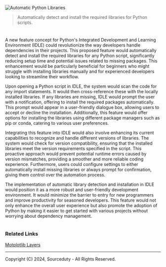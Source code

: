 ![Automatic Python Libraries](https://github.com/sourceduty/Automatic_Libraries/assets/123030236/071435ce-7f45-470d-a340-5f378642990b)

> Automatically detect and install the required libraries for Python scripts.

#

A new feature concept for Python's Integrated Development and Learning Environment (IDLE) could revolutionize the way developers handle dependencies in their projects. This proposed feature would automatically detect and install the required libraries for any Python script, significantly reducing setup time and potential issues related to missing packages. This enhancement would be particularly beneficial for beginners who might struggle with installing libraries manually and for experienced developers looking to streamline their workflow.

Upon opening a Python script in IDLE, the system would scan the code for any import statements. It would then cross-reference these with the locally installed libraries. If any libraries are missing, IDLE would prompt the user with a notification, offering to install the required packages automatically. This prompt would appear in a user-friendly dialogue box, allowing users to accept or decline the installation. Additionally, this feature would offer options for installing the libraries using different package managers such as pip or conda, catering to various user preferences.

Integrating this feature into IDLE would also involve enhancing its current capabilities to recognize and handle different versions of libraries. The system would check for version compatibility, ensuring that the installed libraries meet the version requirements specified in the script. This proactive approach would prevent potential runtime errors caused by version mismatches, providing a smoother and more reliable coding experience. Furthermore, users could configure settings to either automatically install missing libraries or always prompt for confirmation, giving them control over the automation process.

The implementation of automatic library detection and installation in IDLE would position it as a more robust and user-friendly development environment. It would minimize the barrier to entry for new programmers and improve productivity for seasoned developers. This feature would not only enhance the overall user experience but also promote the adoption of Python by making it easier to get started with various projects without worrying about dependency management.

#
### Related Links

[Motplotlib Layers](https://github.com/sourceduty/Matplotlib_Layers)

***
Copyright (C) 2024, Sourceduty - All Rights Reserved.
